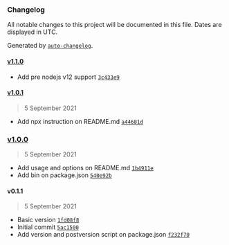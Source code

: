 ### Changelog

All notable changes to this project will be documented in this file. Dates are displayed in UTC.

Generated by [`auto-changelog`](https://github.com/CookPete/auto-changelog).

#### [v1.1.0](https://github.com/tektrans/tektrans-machine-id/compare/v1.0.1...v1.1.0)

- Add pre nodejs v12 support [`3c433e9`](https://github.com/tektrans/tektrans-machine-id/commit/3c433e9f84a2229595f64dc70951cb5fefdcc172)

#### [v1.0.1](https://github.com/tektrans/tektrans-machine-id/compare/v1.0.0...v1.0.1)

> 5 September 2021

- Add npx instruction on README.md [`a44681d`](https://github.com/tektrans/tektrans-machine-id/commit/a44681d04c91b79fc6fad164df1a89d6b6be6c18)

### [v1.0.0](https://github.com/tektrans/tektrans-machine-id/compare/v0.1.1...v1.0.0)

> 5 September 2021

- Add usage and options on README.md [`1b4911e`](https://github.com/tektrans/tektrans-machine-id/commit/1b4911ea493759ce77fe31fc518c51a633fdfe57)
- Add bin on package.json [`540e92b`](https://github.com/tektrans/tektrans-machine-id/commit/540e92bdeb62024439c94c58803a36be825ad4d0)

#### v0.1.1

> 5 September 2021

- Basic version [`1fd08f8`](https://github.com/tektrans/tektrans-machine-id/commit/1fd08f81dfa56c9795bd7753d17a757e25e36040)
- Initial commit [`5ac1500`](https://github.com/tektrans/tektrans-machine-id/commit/5ac15005831cc013b5d71c7f3c64b77e2921aa23)
- Add version and postversion script on package.json [`f232f70`](https://github.com/tektrans/tektrans-machine-id/commit/f232f70fdf2b8665c9f46cd87325f73b6f32aa3a)
